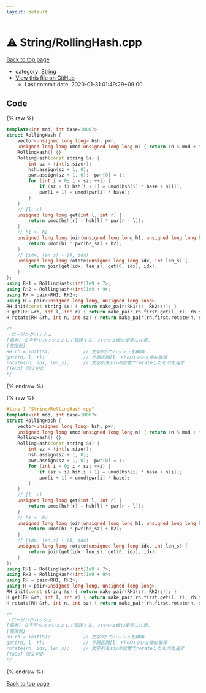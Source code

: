 ```yaml
---
layout: default
---
```


<!-- mathjax config similar to math.stackexchange -->
<script type="text/javascript" async
  src="https://cdnjs.cloudflare.com/ajax/libs/mathjax/2.7.5/MathJax.js?config=TeX-MML-AM_CHTML">
</script>
<script type="text/x-mathjax-config">
  MathJax.Hub.Config({
    TeX: { equationNumbers: { autoNumber: "AMS" }},
    tex2jax: {
      inlineMath: [ ['$','$'] ],
      processEscapes: true
    },
    "HTML-CSS": { matchFontHeight: false },
    displayAlign: "left",
    displayIndent: "2em"
  });
</script>

<script type="text/javascript" src="https://cdnjs.cloudflare.com/ajax/libs/jquery/3.4.1/jquery.min.js"></script>
<script src="https://cdn.jsdelivr.net/npm/jquery-balloon-js@1.1.2/jquery.balloon.min.js" integrity="sha256-ZEYs9VrgAeNuPvs15E39OsyOJaIkXEEt10fzxJ20+2I=" crossorigin="anonymous"></script>
<script type="text/javascript" src="../../assets/js/copy-button.js"></script>
<link rel="stylesheet" href="../../assets/css/copy-button.css" />


# :warning: String/RollingHash.cpp

<a href="../../index.html">Back to top page</a>

* category: <a href="../../index.html#27118326006d3829667a400ad23d5d98">String</a>
* <a href="{{ site.github.repository_url }}/blob/master/String/RollingHash.cpp">View this file on GitHub</a>
    - Last commit date: 2020-01-31 01:49:29+09:00




## Code

<a id="unbundled"></a>
{% raw %}
```cpp
template<int mod, int base=10007>
struct RollingHash {
    vector<unsigned long long> hsh, pwr;
    unsigned long long umod(unsigned long long n) { return (n % mod + mod) % mod; }
    RollingHash() {}
    RollingHash(const string &s) {
        int sz = (int)s.size();
        hsh.assign(sz + 1, 0);
        pwr.assign(sz + 1, 0);  pwr[0] = 1;
        for (int i = 0; i < sz; ++i) {
            if (sz > i) hsh[i + 1] = umod(hsh[i] * base + s[i]);
            pwr[i + 1] = umod(pwr[i] * base);
        }
    }
    // [l, r)
    unsigned long long get(int l, int r) {
        return umod(hsh[r] - hsh[l] * pwr[r - l]);
    }
    // h1 <- h2
    unsigned long long join(unsigned long long h1, unsigned long long h2, int h2_sz) {
        return umod(h1 * pwr[h2_sz] + h2);
    }
    // [idx, len_s) + [0, idx)
    unsigned long long rotate(unsigned long long idx, int len_s) {
        return join(get(idx, len_s), get(0, idx), idx);
    }
};
using RH1 = RollingHash<(int)1e9 + 7>;
using RH2 = RollingHash<(int)1e9 + 9>;
using RH = pair<RH1, RH2>;
using H = pair<unsigned long long, unsigned long long>;
RH init(const string &s) { return make_pair(RH1(s), RH2(s)); }
H get(RH &rh, int l, int r) { return make_pair(rh.first.get(l, r), rh.second.get(l, r)); }
H rotate(RH &rh, int n, int sz) { return make_pair(rh.first.rotate(n, sz), rh.second.rotate(n, sz)); }

/*
・ローリングハッシュ
[備考] 文字列をハッシュとして管理する. ハッシュ値の衝突に注意.
[使用例]
RH rh = init(S);            // 文字列Sでハッシュを構築
get(rh, l, r);              // 半開区間[l, r)のハッシュ値を取得
rotate(rh, idx, len_s);     // 文字列をidxの位置でrotateしたものを返す
[ToDo] 回文判定
*/

```
{% endraw %}

<a id="bundled"></a>
{% raw %}
```cpp
#line 1 "String/RollingHash.cpp"
template<int mod, int base=10007>
struct RollingHash {
    vector<unsigned long long> hsh, pwr;
    unsigned long long umod(unsigned long long n) { return (n % mod + mod) % mod; }
    RollingHash() {}
    RollingHash(const string &s) {
        int sz = (int)s.size();
        hsh.assign(sz + 1, 0);
        pwr.assign(sz + 1, 0);  pwr[0] = 1;
        for (int i = 0; i < sz; ++i) {
            if (sz > i) hsh[i + 1] = umod(hsh[i] * base + s[i]);
            pwr[i + 1] = umod(pwr[i] * base);
        }
    }
    // [l, r)
    unsigned long long get(int l, int r) {
        return umod(hsh[r] - hsh[l] * pwr[r - l]);
    }
    // h1 <- h2
    unsigned long long join(unsigned long long h1, unsigned long long h2, int h2_sz) {
        return umod(h1 * pwr[h2_sz] + h2);
    }
    // [idx, len_s) + [0, idx)
    unsigned long long rotate(unsigned long long idx, int len_s) {
        return join(get(idx, len_s), get(0, idx), idx);
    }
};
using RH1 = RollingHash<(int)1e9 + 7>;
using RH2 = RollingHash<(int)1e9 + 9>;
using RH = pair<RH1, RH2>;
using H = pair<unsigned long long, unsigned long long>;
RH init(const string &s) { return make_pair(RH1(s), RH2(s)); }
H get(RH &rh, int l, int r) { return make_pair(rh.first.get(l, r), rh.second.get(l, r)); }
H rotate(RH &rh, int n, int sz) { return make_pair(rh.first.rotate(n, sz), rh.second.rotate(n, sz)); }

/*
・ローリングハッシュ
[備考] 文字列をハッシュとして管理する. ハッシュ値の衝突に注意.
[使用例]
RH rh = init(S);            // 文字列Sでハッシュを構築
get(rh, l, r);              // 半開区間[l, r)のハッシュ値を取得
rotate(rh, idx, len_s);     // 文字列をidxの位置でrotateしたものを返す
[ToDo] 回文判定
*/

```
{% endraw %}

<a href="../../index.html">Back to top page</a>

